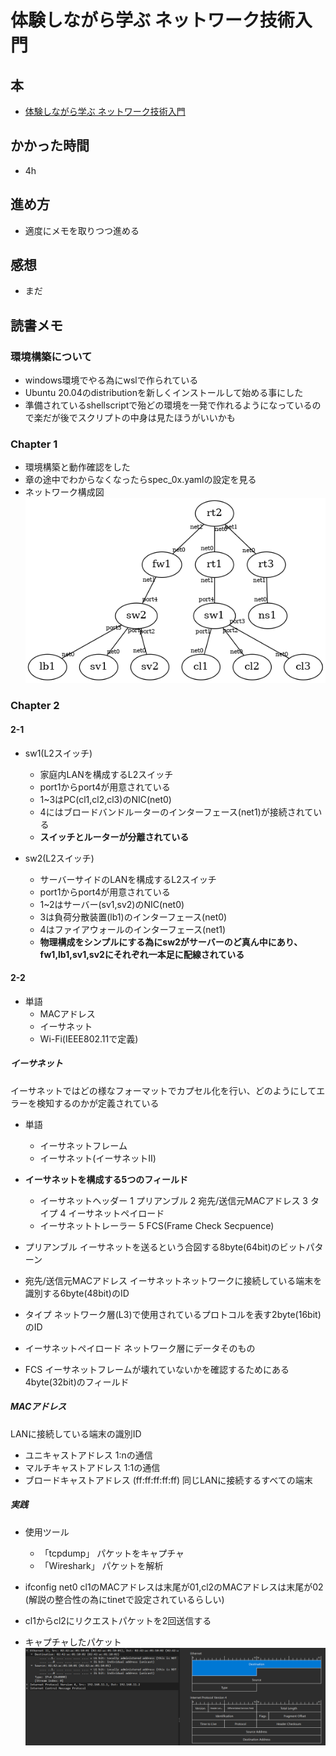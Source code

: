 # 体験しながら学ぶ ネットワーク技術入門

## 本

- [体験しながら学ぶ ネットワーク技術入門](https://www.sbcr.jp/product/4815618599/)

## かかった時間

- 4h

## 進め方

- 適度にメモを取りつつ進める

## 感想

- まだ

## 読書メモ

### 環境構築について

- windows環境でやる為にwslで作られている
- Ubuntu 20.04のdistributionを新しくインストールして始める事にした
- 準備されているshellscriptで殆どの環境を一発で作れるようになっているので楽だが後でスクリプトの中身は見たほうがいいかも

### Chapter 1

- 環境構築と動作確認をした
- 章の途中でわからなくなったらspec_0x.yamlの設定を見る
- ネットワーク構成図
![構成画像](/src/hands_on_network_technology_notes/spec_01.png)

### Chapter 2

#### 2-1

- sw1(L2スイッチ)
  - 家庭内LANを構成するL2スイッチ
  - port1からport4が用意されている
  - 1~3はPC(cl1,cl2,cl3)のNIC(net0)
  - 4にはブロードバンドルーターのインターフェース(net1)が接続されている
  - **スイッチとルーターが分離されている**

- sw2(L2スイッチ)
  - サーバーサイドのLANを構成するL2スイッチ
  - port1からport4が用意されている
  - 1~2はサーバー(sv1,sv2)のNIC(net0)
  - 3は負荷分散装置(lb1)のインターフェース(net0)
  - 4はファイアウォールのインターフェース(net1)
  - **物理構成をシンプルにする為にsw2がサーバーのど真ん中にあり、fw1,lb1,sv1,sv2にそれぞれ一本足に配線されている**

#### 2-2

- 単語
  - MACアドレス
  - イーサネット
  - Wi-Fi(IEEE802.11で定義)

##### イーサネット

イーサネットではどの様なフォーマットでカプセル化を行い、どのようにしてエラーを検知するのかが定義されている

- 単語
  - イーサネットフレーム
  - イーサネット(イーサネットⅡ)
- **イーサネットを構成する5つのフィールド**
  - イーサネットヘッダー
   1 プリアンブル
   2 宛先/送信元MACアドレス
   3 タイプ
   4 イーサネットペイロード
  - イーサネットトレーラー
   5 FCS(Frame Check Secpuence)

- プリアンブル
イーサネットを送るという合図する8byte(64bit)のビットパターン

- 宛先/送信元MACアドレス
イーサネットネットワークに接続している端末を識別する6byte(48bit)のID

- タイプ
ネットワーク層(L3)で使用されているプロトコルを表す2byte(16bit)のID

- イーサネットペイロード
ネットワーク層にデータそのもの

- FCS
イーサネットフレームが壊れていないかを確認するためにある4byte(32bit)のフィールド

##### MACアドレス

LANに接続している端末の識別ID

- ユニキャストアドレス
1:nの通信
- マルチキャストアドレス
1:1の通信
- ブロードキャストアドレス (ff:ff:ff:ff:ff)
同じLANに接続するすべての端末

##### 実践

- 使用ツール
  - 「tcpdump」
  パケットをキャプチャ
  - 「Wireshark」
  パケットを解析

- ifconfig net0
cl1のMACアドレスは末尾が01,cl2のMACアドレスは末尾が02
(解説の整合性の為にtinetで設定されているらしい)

- cl1からcl2にリクエストパケットを2回送信する
- キャプチャしたパケット
![Wireshark](/src/hands_on_network_technology_notes/wireshark_01.png)
